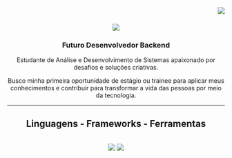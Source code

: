 <img align="right" src="https://visitor-badge.laobi.icu/badge?page_id=jonathasbatista.jonathasbatista" />

<h1 align="center">
    <img src="https://readme-typing-svg.herokuapp.com/?font=Righteous&size=35&center=true&vCenter=true&width=500&height=70&duration=4000&lines=Olá!+👋;+Eu+sou+o+Jonathas!;" />
</h1>

<h3 align="center">Futuro Desenvolvedor Backend</h3>

<div align="center">
 
Estudante de Análise e Desenvolvimento de Sistemas apaixonado por desafios e soluções criativas. 

Busco minha primeira oportunidade de estágio ou trainee para aplicar meus conhecimentos e contribuir para transformar a vida das pessoas por meio da tecnologia.

 </div>

 <hr/>
 
<h2 align="center">Linguagens - Frameworks - Ferramentas</h2>
<br/>
<div align="center">
    <img src="https://skillicons.dev/icons?i=vscode,html,css,git,github,tailwind,aws,docker,postman" />
    <img src="https://skillicons.dev/icons?i=java,spring,py,django,fastapi,sklearn,tensorflow,opencv,javascript,nodejs,express,mysql,postgres,mongodb" /><br>
</div>

<br/><br/>
